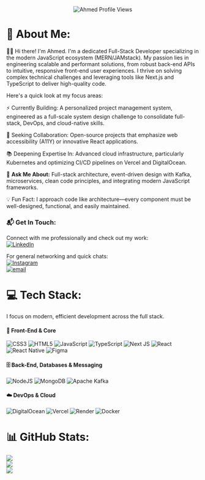 <p align="center">
    <img src="https://komarev.com/ghpvc/?username=Ahmed&label=PROFILE+VIEWS&color=2c2f33&style=for-the-badge" alt="Ahmed Profile Views" />
</p>

# 💫 About Me:
👨‍💻 Hi there! I'm Ahmed.
I'm a dedicated Full-Stack Developer specializing in the modern JavaScript ecosystem (MERN/JAMstack). My passion lies in engineering scalable and performant solutions, from robust back-end APIs to intuitive, responsive front-end user experiences. I thrive on solving complex technical challenges and leveraging tools like Next.js and TypeScript to deliver high-quality code.

Here's a quick look at my focus areas:

⚡ Currently Building: A personalized project management system, engineered as a full-scale system design challenge to consolidate full-stack, DevOps, and cloud-native skills.

🤝 Seeking Collaboration: Open-source projects that emphasize web accessibility (A11Y) or innovative React applications.

📚 Deepening Expertise In: Advanced cloud infrastructure, particularly Kubernetes and optimizing CI/CD pipelines on Vercel and DigitalOcean.

💬 **Ask Me About:** Full-stack architecture, event-driven design with Kafka, microservices, clean code principles, and integrating modern JavaScript frameworks.

💡 Fun Fact: I approach code like architecture—every component must be well-designed, functional, and easily maintained.

### 📬 Get In Touch:

Connect with me professionally and check out my work:<br/>
[![LinkedIn](https://img.shields.io/badge/LinkedIn-%230077B5.svg?logo=linkedin&logoColor=white)](https://linkedin.com/in/naveed-ahmed-981763320) 


For general networking and quick chats:<br/>
[![Instagram](https://img.shields.io/badge/Instagram-%23E4405F.svg?logo=Instagram&logoColor=white)](https://instagram.com/justtt_nav__) <br/>[![email](https://img.shields.io/badge/Email-D14836?logo=gmail&logoColor=white)](mailto:naveedahmed151106@gmail.com) 

# 💻 Tech Stack:

I focus on modern, efficient development across the full stack.

#### 🚀 Front-End & Core
![CSS3](https://img.shields.io/badge/css3-%231572B6.svg?style=for-the-badge&logo=css3&logoColor=white) ![HTML5](https://img.shields.io/badge/html5-%23E34F26.svg?style=for-the-badge&logo=html5&logoColor=white) ![JavaScript](https://img.shields.io/badge/javascript-%23323330.svg?style=for-the-badge&logo=javascript&logoColor=%23F7DF1E) ![TypeScript](https://img.shields.io/badge/typescript-%23007ACC.svg?style=for-the-badge&logo=typescript&logoColor=white) ![Next JS](https://img.shields.io/badge/Next-black?style=for-the-badge&logo=next.js&logoColor=white) ![React](https://img.shields.io/badge/react-%2320232a.svg?style=for-the-badge&logo=react&logoColor=%2361DAFB) ![React Native](https://img.shields.io/badge/react_native-%2320232a.svg?style=for-the-badge&logo=react&logoColor=%2361DAFB) ![Figma](https://img.shields.io/badge/figma-%23F24E1E.svg?style=for-the-badge&logo=figma&logoColor=white)

#### 🗄️ Back-End, Databases & Messaging <br/>
![NodeJS](https://img.shields.io/badge/node.js-6DA55F?style=for-the-badge&logo=node.js&logoColor=white) ![MongoDB](https://img.shields.io/badge/MongoDB-%234ea94b.svg?style=for-the-badge&logo=mongodb&logoColor=white) ![Apache Kafka](https://img.shields.io/badge/Apache%20Kafka-231F20?style=for-the-badge&logo=apachekafka&logoColor=white)

#### ☁️ DevOps & Cloud
![DigitalOcean](https://img.shields.io/badge/DigitalOcean-%230167ff.svg?style=for-the-badge&logo=digitalOcean&logoColor=white) ![Vercel](https://img.shields.io/badge/vercel-%23000000.svg?style=for-the-badge&logo=vercel&logoColor=white) ![Render](https://img.shields.io/badge/Render-%46E3B7.svg?style=for-the-badge&logo=render&logoColor=white) ![Docker](https://img.shields.io/badge/docker-%230db7ed.svg?style=for-the-badge&logo=docker&logoColor=white)

# 📊 GitHub Stats:
![](https://github-readme-stats.vercel.app/api?username=Ahmed-Nav&theme=radical&hide_border=true&include_all_commits=true&count_private=false&show_icons=true)<br/>
![](https://nirzak-streak-stats.vercel.app/?user=Ahmed&theme=radical&hide_border=true)<br/>
![](https://github-readme-stats.vercel.app/api/top-langs/?username=Ahmed&theme=radical&hide_border=true&layout=compact&hide=Puppet)


